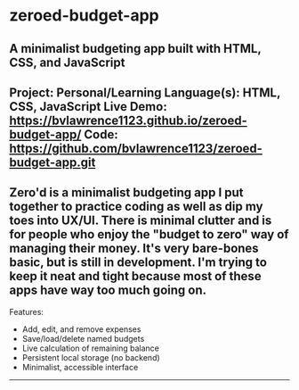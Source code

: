 # zeroed-budget-app
A minimalist budgeting app built with HTML, CSS, and JavaScript
----
Project: Personal/Learning
Language(s): HTML, CSS, JavaScript
Live Demo: https://bvlawrence1123.github.io/zeroed-budget-app/
Code: https://github.com/bvlawrence1123/zeroed-budget-app.git
----
Zero'd is a minimalist budgeting app I put together to practice coding as well as dip my toes into UX/UI. There is minimal clutter and is for people who enjoy the "budget to zero" way of managing their money. It's very bare-bones basic, but is still in development. I'm trying to keep it neat and tight because most of these apps have way too much going on.
----
Features:
- Add, edit, and remove expenses
- Save/load/delete named budgets
- Live calculation of remaining balance
- Persistent local storage (no backend)
- Minimalist, accessible interface
----
